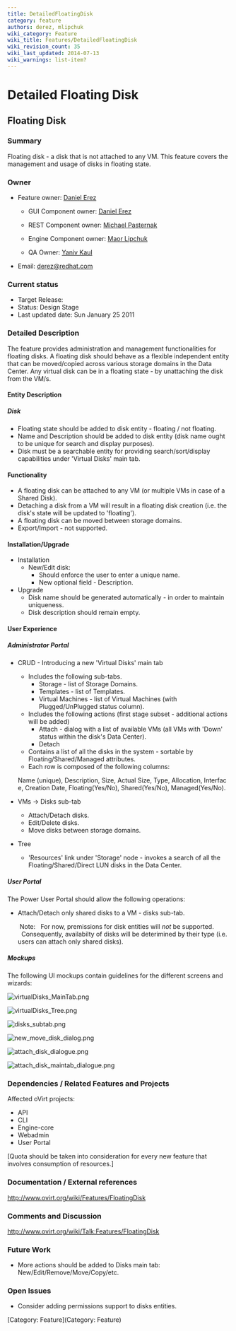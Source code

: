 ```yaml
---
title: DetailedFloatingDisk
category: feature
authors: derez, mlipchuk
wiki_category: Feature
wiki_title: Features/DetailedFloatingDisk
wiki_revision_count: 35
wiki_last_updated: 2014-07-13
wiki_warnings: list-item?
---
```


# Detailed Floating Disk

## Floating Disk

### Summary

Floating disk - a disk that is not attached to any VM.
This feature covers the management and usage of disks in floating state.

### Owner

*   Feature owner: [ Daniel Erez](User:derez)

    * GUI Component owner: [ Daniel Erez](User:derez)

    * REST Component owner: [ Michael Pasternak](User:mpasternak)

    * Engine Component owner: [ Maor Lipchuk](User:mlipchuk)

    * QA Owner: [ Yaniv Kaul](User:ykaul)

*   Email: derez@redhat.com

### Current status

*   Target Release:
*   Status: Design Stage
*   Last updated date: Sun January 25 2011

### Detailed Description

The feature provides administration and management functionalities for floating disks.
A floating disk should behave as a flexible independent entity that can be moved/copied across various storage domains in the Data Center.
Any virtual disk can be in a floating state - by unattaching the disk from the VM/s.

#### Entity Description

##### Disk

*   Floating state should be added to disk entity - floating / not floating.
*   Name and Description should be added to disk entity (disk name ought to be unique for search and display purposes).
*   Disk must be a searchable entity for providing search/sort/display capabilities under 'Virtual Disks' main tab.

#### Functionality

*   A floating disk can be attached to any VM (or multiple VMs in case of a Shared Disk).
*   Detaching a disk from a VM will result in a floating disk creation (i.e. the disk's state will be updated to 'floating').
*   A floating disk can be moved between storage domains.
*   Export/Import - not supported.

#### Installation/Upgrade

*   Installation
    -   New/Edit disk:
        -   Should enforce the user to enter a unique name.
        -   New optional field - Description.
*   Upgrade
    -   Disk name should be generated automatically - in order to maintain uniqueness.
    -   Disk description should remain empty.

#### User Experience

##### Administrator Portal

*   CRUD - Introducing a new 'Virtual Disks' main tab
    -   Includes the following sub-tabs.
        -   Storage - list of Storage Domains.
        -   Templates - list of Templates.
        -   Virtual Machines - list of Virtual Machines (with Plugged/UnPlugged status column).
    -   Includes the following actions (first stage subset - additional actions will be added)
        -   Attach - dialog with a list of available VMs (all VMs with 'Down' status within the disk's Data Center).
        -   Detach
    -   Contains a list of all the disks in the system - sortable by Floating/Shared/Managed attributes.
    -   Each row is composed of the following columns:

      Name (unique), Description, Size, Actual Size, Type, Allocation, Interface, Creation Date, Floating(Yes/No), Shared(Yes/No), Managed(Yes/No). 

*   VMs -> Disks sub-tab
    -   Attach/Detach disks.
    -   Edit/Delete disks.
    -   Move disks between storage domains.
*   Tree
    -   'Resources' link under 'Storage' node - invokes a search of all the Floating/Shared/Direct LUN disks in the Data Center.

##### User Portal

The Power User Portal should allow the following operations:

*   Attach/Detach only shared disks to a VM - disks sub-tab.

       Note:
        For now, premissions for disk entities will *not* be supported.
        Consequently, availabilty of disks will be deterimined by their type (i.e. users can attach only shared disks).

##### Mockups

The following UI mockups contain guidelines for the different screens and wizards:

![](virtualDisks_MainTab.png "virtualDisks_MainTab.png")

![](virtualDisks_Tree.png "virtualDisks_Tree.png")

![](disks_subtab.png "disks_subtab.png")

![](new_move_disk_dialog.png "new_move_disk_dialog.png")

![](attach_disk_dialogue.png "attach_disk_dialogue.png")

![](attach_disk_maintab_dialogue.png "attach_disk_maintab_dialogue.png")

### Dependencies / Related Features and Projects

Affected oVirt projects:

*   API
*   CLI
*   Engine-core
*   Webadmin
*   User Portal

[Quota should be taken into consideration for every new feature that involves consumption of resources.]

### Documentation / External references

<http://www.ovirt.org/wiki/Features/FloatingDisk>

### Comments and Discussion

<http://www.ovirt.org/wiki/Talk:Features/FloatingDisk>

### Future Work

*   More actions should be added to Disks main tab: New/Edit/Remove/Move/Copy/etc.

### Open Issues

*   Consider adding permissions support to disks entities.

[Category: Feature](Category: Feature)
